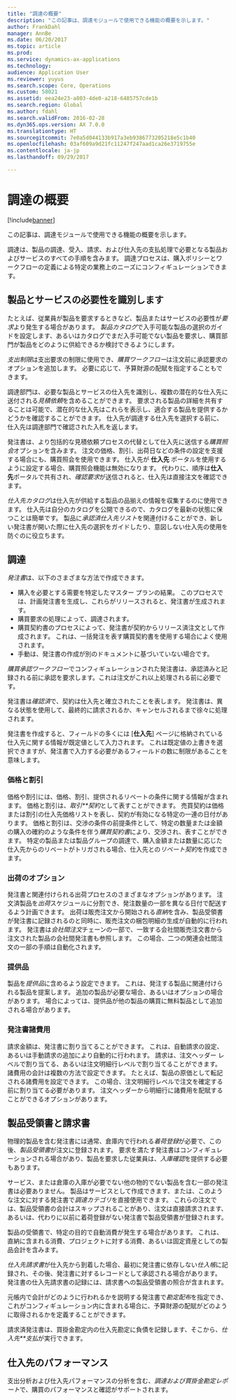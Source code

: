 ```yaml
---
title: "調達の概要"
description: "この記事は、調達モジュールで使用できる機能の概要を示します。"
author: FrankDahl
manager: AnnBe
ms.date: 06/20/2017
ms.topic: article
ms.prod: 
ms.service: dynamics-ax-applications
ms.technology: 
audience: Application User
ms.reviewer: yuyus
ms.search.scope: Core, Operations
ms.custom: 58021
ms.assetid: eea24e23-a803-4de0-a218-6485757cde1b
ms.search.region: Global
ms.author: fdahl
ms.search.validFrom: 2016-02-28
ms.dyn365.ops.version: AX 7.0.0
ms.translationtype: HT
ms.sourcegitcommit: 7e0a5d044133b917a3eb9386773205218e5c1b40
ms.openlocfilehash: 03af609a9d21fc11247f247aad1ca26e3719755e
ms.contentlocale: ja-jp
ms.lasthandoff: 09/29/2017

---
```


# <a name="procurement-and-sourcing-overview"></a>調達の概要

[!include[banner](../includes/banner.md)]


この記事は、調達モジュールで使用できる機能の概要を示します。

調達は、製品の調達、受入、請求、および仕入先の支払処理で必要となる製品およびサービスのすべての手順を含みます。 調達プロセスは、購入ポリシーとワークフローの定義による特定の業務上のニーズにコンフィギュレーションできます。

## <a name="identifying-a-need-for-product-and-services"></a>製品とサービスの必要性を識別します
たとえば、従業員が製品を要求するときなど、製品またはサービスの必要性が*要求*より発生する場合があります。 *製品カタログ*で入手可能な製品の選択のガイドを設定します、あるいはカタログでまだ入手可能でない製品を要求し、購買部門が製品をどのように供給できるか検討できるようにします。  

*支出制限*は支出要求の制限に使用でき、*購買ワークフロー*は注文前に承認要求のオプションを追加します。 必要に応じて、予算財源の配賦を指定することもできます。  
  
調達部門は、必要な製品とサービスの仕入先を識別し、複数の潜在的な仕入先に送付される*見積依頼*を含めることができます。 要求される製品の詳細を共有することは可能で、潜在的な仕入先はこれらを表示し、適合する製品を提供するかどうかを確認することができます。 仕入先が調達する仕入先を選択する前に、仕入先は調達部門で確認された入札を返します。  

発注書は、より包括的な見積依頼プロセスの代替として仕入先に送信する*購買照会*オプションを含みます。 注文の価格、割引、出荷日などの条件の設定を支援する場合にも、購買照会を使用できます。 仕入先が **仕入先** ポータルを使用するように設定する場合、購買照会機能は無効になります。 代わりに、順序は**仕入先**ポータルで共有され、*確認要求*が送信されると、仕入先は直接注文を確認できます。  

*仕入先カタログ*は仕入先が供給する製品の品揃えの情報を収集するのに使用できます。 仕入先は自分のカタログを公開できるので、カタログを最新の状態に保つことは簡単です。 製品に*承認済仕入先リスト*を関連付けることができ、新しい発注書が開いた際に仕入先の選択をガイドしたり、意図しない仕入先の使用を防ぐのに役立ちます。

## <a name="procurement"></a>調達
*発注書*は、以下のさまざまな方法で作成できます。

-   購入を必要とする需要を特定したマスター プランの結果。 このプロセスでは、計画発注書を生成し、これらがリリースされると、発注書が生成されます。
-   購買要求の処理によって、調達されます。
-   購買契約書のプロセスによって、発注書が契約からリリース済注文として作成されます。 これは、一括発注を表す購買契約書を使用する場合によく使用されます。
-   手動は、発注書の作成が別のドキュメントに基づいていない場合です。

*購買承認ワークフロー*でコンフィギュレーションされた発注書は、承認済みと記録される前に承認を要求します。これは注文がこれ以上処理される前に必要です。  

発注書は*確認済*で、契約は仕入先と確立されたことを表します。 発注書は、異なる状態を使用して、最終的に請求されるか、キャンセルされるまで徐々に処理されます。  

発注書を作成すると、フィールドの多くには [**仕入先**] ページに格納されている仕入先に関する情報が既定値として入力されます。 これは既定値の上書きを選択できますが、発注書で入力する必要があるフィールドの数に制限があることを意味します。

### <a name="prices-and-discounts"></a>価格と割引

価格や割引には、価格、割引、提供されるリベートの条件に関する情報が含まれます。 価格と割引は、*取引**契約*として表すことができます。 売買契約は価格または割引の仕入先価格リストを表し、契約が有効になる特定の一連の日付があります。 価格と割引は、交渉の条件の前提条件として、特定の数量または金額の購入の確約のような条件を伴う*購買契約書*により、交渉され、表すことができます。 特定の製品または製品グループの調達で、購入金額または数量に応じた仕入先からのリベートがトリガされる場合、仕入先との*リベート契約*を作成できます。

### <a name="delivery-options"></a>出荷のオプション

発注書と関連付けられる出荷プロセスのさまざまなオプションがあります。 注文済製品を*出荷*スケジュールに分割でき、発注数量の一部を異なる日付で配送するよう計画できます。 出荷は販売注文から開始される*直納*を含み、製品受領書が発注書に記録されるのと同時に、販売注文の梱包明細の生成が自動的に行われます。 発注書は*会社間注文*チェーンの一部で、一致する会社間販売注文書から注文された製品の会社間発注書も参照します。 この場合、二つの関連会社間注文の一部の手順は自動化されます。

### <a name="supplementary-items"></a>提供品

製品を*提供品*に含めるよう設定できます。 これは、発注する製品に関連付けられる製品を提案します。 追加の製品が必要な場合、あるいはオプションの場合があります。 場合によっては、提供品が他の製品の購買に無料製品として追加される場合があります。

### <a name="purchase-order-charges"></a>発注書諸費用

請求金額は、発注書に割り当てることができます。 これは、自動請求の設定、あるいは手動請求の追加により自動的に行われます。 請求は、注文ヘッダー レベルで割り当てる、あるいは注文明細行レベルで割り当てることができます。 諸費用の会計は複数の方法で設定できます。 たとえば、製品の原価として転記される諸費用を設定できます。 この場合、注文明細行レベルで注文を確定する前に割り当てる必要があります。 注文ヘッダーから明細行に諸費用を配賦することができるオプションがあります。

## <a name="product-receipt-and-invoicing"></a>製品受領書と請求書
物理的製品を含む発注書には通常、倉庫内で行われる*着荷登録*が必要で、この後、*製品受領書*が注文に登録されます。 要求を満たす発注書はコンフィギュレーションされる場合があり、製品を要求した従業員は、*入庫確認*を提供する必要もあります。  

サービス、または倉庫の入庫が必要でない他の物的でない製品を含む一部の発注書は必要ありません。 製品はサービスとして作成できます、または、このような注文に対する発注書で*調達カテゴリ*を直接使用できます。 これらの注文では、製品受領書の会計はスキップされることがあり、注文は直接請求されます、あるいは、代わりに以前に着荷登録がない発注書で製品受領書が登録されます。  

製品の受領書で、特定の目的で自動消費が発生する場合があります。 これは、直納に含まれる消費、プロジェクトに対する消費、あるいは固定資産としての製品会計を含みます。  

*仕入先請求書*が仕入先から到着した場合、最初に発注書に依存しない*仕入帳*に記録され、その後、発注書に対するレコードとして承認される場合があります。 発注書の仕入先請求書の記録には、請求書への製品受領書の照合が含まれます。  

元帳内で会計がどのように行われるかを説明する発注書で*勘定配布*を指定でき、これがコンフィギュレーション内に含まれる場合に、予算財源の配賦がどのように取得されるかを定義することができます。  

請求済発注書は、買掛金勘定内の仕入先勘定に負債を記録します、そこから、*仕入先**支払*が実行できます。

## <a name="vendor-performance"></a>仕入先のパフォーマンス
支出分析および仕入先パフォーマンスの分析を含む、*調達および買掛金勘定レポート*で、購買のパフォーマンスと確認がサポートされます。





